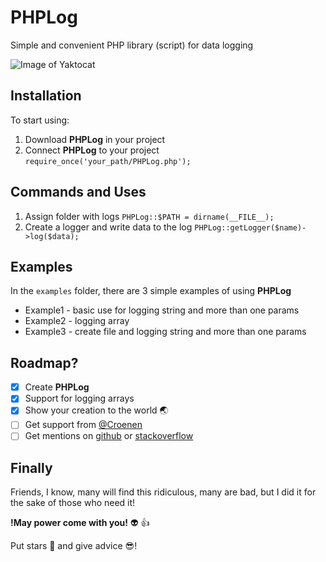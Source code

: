 # PHPLog

Simple and convenient PHP library (script) for data logging

![Image of Yaktocat](https://www.meme-arsenal.com/memes/75e59ea7c63d755894e3b99272e098e9.jpg)

## Installation

To start using:
1. Download **PHPLog** in your project
2. Connect **PHPLog** to your project
	```require_once('your_path/PHPLog.php');```

## Commands and Uses

1. Assign folder with logs
```PHPLog::$PATH = dirname(__FILE__);```
2. Create a logger and write data to the log
```PHPLog::getLogger($name)->log($data);```

## Examples

In the `examples` folder, there are 3 simple examples of using **PHPLog**

* Example1 - basic use for logging string and more than one params
* Example2 - logging array
* Example3 - create file and logging string and more than one params

## Roadmap?

- [x] Create **PHPLog**
- [x] Support for logging arrays
- [x] Show your creation to the world :earth_asia:
- [ ] Get support from [@Croenen](https://github.com/Croenen)
- [ ] Get mentions on [github](https://github.com/) or [stackoverflow](https://stackoverflow.com/)

## Finally

Friends, I know, many will find this ridiculous, many are bad, but I did it for the sake of those who need it!

**!May power come with you!** :alien: :+1:

Put stars :star2: and give advice :sunglasses:!

